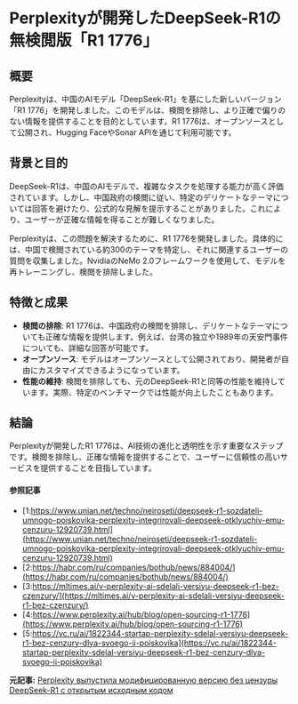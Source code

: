 # Perplexityが開発したDeepSeek-R1の無検閲版「R1 1776」
## 概要

Perplexityは、中国のAIモデル「DeepSeek-R1」を基にした新しいバージョン「R1 1776」を開発しました。このモデルは、検閲を排除し、より正確で偏りのない情報を提供することを目的としています。R1 1776は、オープンソースとして公開され、Hugging FaceやSonar APIを通じて利用可能です。

## 背景と目的

DeepSeek-R1は、中国のAIモデルで、複雑なタスクを処理する能力が高く評価されています。しかし、中国政府の検閲に従い、特定のデリケートなテーマについては回答を避けたり、公式的な見解を提示することがありました。これにより、ユーザーが正確な情報を得ることが難しくなりました。

Perplexityは、この問題を解決するために、R1 1776を開発しました。具体的には、中国で検閲されている約300のテーマを特定し、それに関連するユーザーの質問を収集しました。NvidiaのNeMo 2.0フレームワークを使用して、モデルを再トレーニングし、検閲を排除しました。

## 特徴と成果

- **検閲の排除**: R1 1776は、中国政府の検閲を排除し、デリケートなテーマについても正確な情報を提供します。例えば、台湾の独立や1989年の天安門事件についても、詳細な回答が可能です。
- **オープンソース**: モデルはオープンソースとして公開されており、開発者が自由にカスタマイズできるようになっています。
- **性能の維持**: 検閲を排除しても、元のDeepSeek-R1と同等の性能を維持しています。実際、特定のベンチマークでは性能が向上したこともあります。

## 結論

Perplexityが開発したR1 1776は、AI技術の進化と透明性を示す重要なステップです。検閲を排除し、正確な情報を提供することで、ユーザーに信頼性の高いサービスを提供することを目指しています。

#### 参照記事
- [1:https://www.unian.net/techno/neiroseti/deepseek-r1-sozdateli-umnogo-poiskovika-perplexity-integrirovali-deepseek-otklyuchiv-emu-cenzuru-12920739.html](https://www.unian.net/techno/neiroseti/deepseek-r1-sozdateli-umnogo-poiskovika-perplexity-integrirovali-deepseek-otklyuchiv-emu-cenzuru-12920739.html)
- [2:https://habr.com/ru/companies/bothub/news/884004/](https://habr.com/ru/companies/bothub/news/884004/)
- [3:https://mltimes.ai/v-perplexity-ai-sdelali-versiyu-deepseek-r1-bez-czenzury/](https://mltimes.ai/v-perplexity-ai-sdelali-versiyu-deepseek-r1-bez-czenzury/)
- [4:https://www.perplexity.ai/hub/blog/open-sourcing-r1-1776](https://www.perplexity.ai/hub/blog/open-sourcing-r1-1776)
- [5:https://vc.ru/ai/1822344-startap-perplexity-sdelal-versiyu-deepseek-r1-bez-cenzury-dlya-svoego-ii-poiskovika](https://vc.ru/ai/1822344-startap-perplexity-sdelal-versiyu-deepseek-r1-bez-cenzury-dlya-svoego-ii-poiskovika)


**元記事:** [Perplexity выпустила модифицированную версию без цензуры DeepSeek-R1 с открытым исходным кодом](https://overclockers.ru/blog/kosmos_news/show/209559/Perplexity-vypustila-modificirovannuju-versiju-bez-cenzury-DeepSeek-R1-s-otkrytym-ishodnym-kodom)